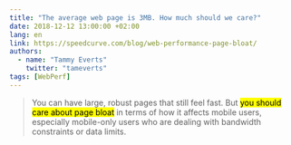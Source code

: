 ```yaml
---
title: "The average web page is 3MB. How much should we care?"
date: 2018-12-12 13:00:00 +02:00
lang: en
link: https://speedcurve.com/blog/web-performance-page-bloat/
authors:
  - name: "Tammy Everts"
    twitter: "tameverts"
tags: [WebPerf]
---
```


> You can have large, robust pages that still feel fast. But <mark>you should care about page bloat</mark> in terms of how it affects mobile users, especially mobile-only users who are dealing with bandwidth constraints or data limits.
